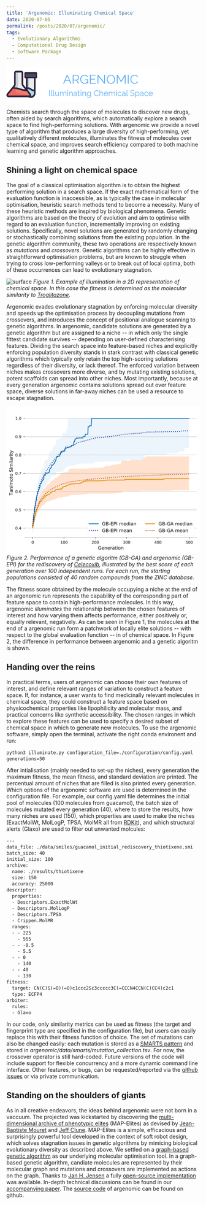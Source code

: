 ```yaml
---
title: 'Argenomic: Illuminating Chemical Space'
date: 2020-07-05
permalink: /posts/2020/07/argenomic/
tags:
  - Evolutionary Algorithms
  - Computational Drug Design
  - Software Package
---
```


![logo](/images/logo.png)

Chemists search through the space of molecules to discover new drugs, often aided by search algorithms, which automatically explore a search space to
find high-performing solutions. With argenomic we provide a novel type of algorithm that produces a large diversity of high-performing, yet qualitatively different molecules, illuminates the fitness of molecules over chemical space, and improves search efficiency compared to both machine learning and genetic algorithm approaches.

Shining a light on chemical space
------

The goal of a classical optimisation algorithm is to obtain the highest performing solution in a search space. If the exact mathematical form of the evaluation function is inaccessible, as is typically the case in molecular optimisation, heuristic search methods tend to become a necessity. Many of these heuristic methods are inspired by biological phenomena. Genetic algorithms are based on the theory of evolution and aim to optimise with regard to an evaluation function, incrementally improving on existing solutions. Specifically, novel solutions are generated by randomly changing or stochastically combining solutions from the existing population. In the genetic algorithm community, these two operations are respectively known as *mutations* and *crossovers*. Genetic algorithms can be highly effective in straightforward optimisation problems, but are known to struggle when trying to cross low-performing valleys or to break out of local optima, both of these occurrences can lead to evolutionary stagnation. 

![surface](/images/surface_final.png)
*Figure 1. Example of illumination in a 2D representation of chemical space. In this case the fitness is determined as the molecular similarity to [Troglitazone](https://en.wikipedia.org/wiki/Troglitazone).*

Argenomic evades evolutionary stagnation by enforcing molecular diversity and speeds up the optimisation process by decoupling mutations from crossovers, and introduces the concept of positional analogue scanning to genetic algorithms. In argenomic, candidate solutions are generated by a genetic algorithm but are assigned to a niche -- in which only the single fittest candidate survives -- depending on user-defined characterising features. Dividing the search space into feature-based niches and explicitly enforcing population diversity stands in stark contrast with classical genetic algorithms which typically only retain the top high-scoring solutions regardless of their diversity, or lack thereof. The enforced variation between niches makes crossovers more diverse, and by mutating existing solutions, potent scaffolds can spread into other niches. Most importantly, because at every generation argenomic contains solutions spread out over feature space, diverse solutions in far-away niches can be used a resource to escape stagnation. 

![surface](/images/comparison_GBGA_GBEPI-1.png)
*Figure 2. Performance of a genetic algoritm (GB-GA) and argenomic (GB-EPI) for the rediscovery of [Celecoxib](https://en.wikipedia.org/wiki/Celecoxib), illustrated by the best score of each generation over 100 independent runs. For each run, the starting populations consisted of 40 random compounds from the ZINC database.*

The fitness score obtained by the molecule occupying a niche at the end of an argenomic run represents the capability of the corresponding part of feature space to contain high-performance molecules. In this way, argenomic *illuminates* the relationship between the chosen features of interest and how varying them affects performance, either positively or, equally relevant, negatively. As can be seen in Figure 1, the molecules at the end of a argenomic run form a patchwork of locally elite solutions -- with respect to the global evaluation function -- in of chemical space. In Figure 2, the difference in performance between argenomic and a genetic algoritm is shown.

Handing over the reins
------

In practical terms, users of argenomic can choose their own features of interest, and define relevant ranges of variation to construct a feature space. If, for instance, a user wants to find medicinally relevant molecules in chemical space, they could construct a feature space based on physicochemical properties like lipophilicity and molecular mass, and practical concerns like synthetic accessibility. The chosen ranges in which to explore these features can be used to specify  a desired subset of chemical space in which to generate new molecules. To use the argenomic software, simply open the terminal, activate the right conda environent and run:

```
python3 illuminate.py configuration_file=./configuration/config.yaml generations=50
```

After intialisation (mainly needed to set-up the niches), every generation the maximum fitness, the mean fitness, and standard deviation are printed. The percentual amount of niches that are filled is also printed every generation. Which options of the argonomic software are used is determined in the configuration file. For example, our config.yaml file determines the initial pool of molecules (100 molecules from guacamol), the batch size of molecules mutated every generation (40), where to store the results, how many niches are used (150), which properties are used to make the niches (ExactMolWt, MolLogP, TPSA, MolMR all from [RDKit](https://www.rdkit.org/docs/GettingStartedInPython.html)), and which structural alerts (Glaxo) are used to filter out unwanted molcules:

```
---
data_file: ./data/smiles/guacamol_initial_rediscovery_thiotixene.smi
batch_size: 40
initial_size: 100
archive:
  name: ./results/thiotixene
  size: 150
  accuracy: 25000
descriptor:
  properties:
  - Descriptors.ExactMolWt
  - Descriptors.MolLogP
  - Descriptors.TPSA
  - Crippen.MolMR
  ranges:
  - - 225
    - 555
  - - -0.5
    - 5.5
  - - 0
    - 140
  - - 40
    - 130
fitness:
  target: CN(C)S(=O)(=O)c1ccc2Sc3ccccc3C(=CCCN4CCN(C)CC4)c2c1
  type: ECFP4
arbiter:
  rules:
  - Glaxo
```
In our code, only similarity metrics can be used as fitness (the target and fingerprint type are specified in the configuration file), but users can easily replace this with their fitness function of choice. The set of mutations can also be changed easily: each mutation is stored as a [SMARTS pattern](https://www.daylight.com/dayhtml/doc/theory/theory.smarts.html) and stored in *argenomic/data/smarts/mutation_collection.tsv*. For now, the crossover operator is still hard-coded. Future versions of the code will include support for flexible concurrency and a more dynamic command line interface. Other features, or bugs, can be requested/reported via the [github issues](https://github.com/Jonas-Verhellen/Argenomic/issues) or via private communication.

Standing on the shoulders of giants
------
As in all creative endeavors, the ideas behind argenomic were not born in a vaccuum. The projected was kickstarted by discovering the [multi-dimensional archive of phenotypic elites](https://arxiv.org/abs/1504.04909) (MAP-Elites) as devised by [Jean-Baptiste Mouret](https://members.loria.fr/JBMouret/) and [Jeff Clune](http://jeffclune.com/). MAP-Elites is a simple, efficacious and surprisingly powerful tool developed in the context of soft robot design, which solves stagnation issues in genetic algorithms by mimicing biological evolutionary diversity as described above. We settled on a [graph-based genetic algorithm](https://pubs.rsc.org/en/content/articlelanding/2019/SC/C8SC05372C#!divAbstract) as our underlying molecular optimisation tool. In a graph-based genetic algorithm, candiate molecules are represented by their molecular graph and mutations and crossovers are implemented as actions on the graph. Thanks to [Jan H. Jensen](https://chem.ku.dk/ansatte/alle/?pure=en/persons/300883) a fully [open-source implementation](https://github.com/jensengroup/GB-GA) was available. In-depth technical discussions can be found in our [accompanying paper](https://chemrxiv.org/). The [source code](https://github.com/Jonas-Verhellen/Argenomic) of argenomic can be found on github. 
